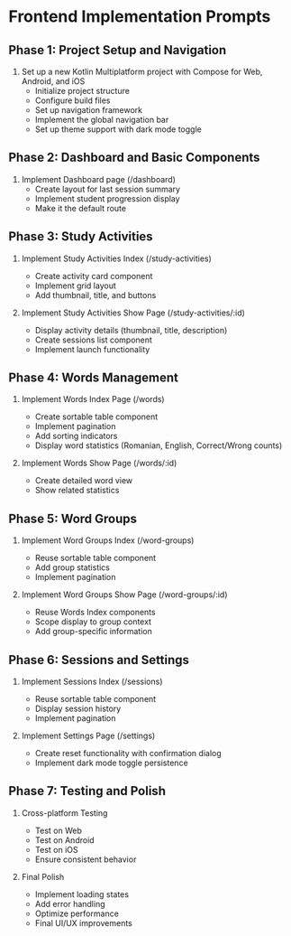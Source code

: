 # Frontend Implementation Prompts

## Phase 1: Project Setup and Navigation
1. Set up a new Kotlin Multiplatform project with Compose for Web, Android, and iOS
   - Initialize project structure
   - Configure build files
   - Set up navigation framework
   - Implement the global navigation bar
   - Set up theme support with dark mode toggle

## Phase 2: Dashboard and Basic Components
1. Implement Dashboard page (/dashboard)
   - Create layout for last session summary
   - Implement student progression display
   - Make it the default route

## Phase 3: Study Activities
1. Implement Study Activities Index (/study-activities)
   - Create activity card component
   - Implement grid layout
   - Add thumbnail, title, and buttons
   
2. Implement Study Activities Show Page (/study-activities/:id)
   - Display activity details (thumbnail, title, description)
   - Create sessions list component
   - Implement launch functionality

## Phase 4: Words Management
1. Implement Words Index Page (/words)
   - Create sortable table component
   - Implement pagination
   - Add sorting indicators
   - Display word statistics (Romanian, English, Correct/Wrong counts)

2. Implement Words Show Page (/words/:id)
   - Create detailed word view
   - Show related statistics

## Phase 5: Word Groups
1. Implement Word Groups Index (/word-groups)
   - Reuse sortable table component
   - Add group statistics
   - Implement pagination

2. Implement Word Groups Show Page (/word-groups/:id)
   - Reuse Words Index components
   - Scope display to group context
   - Add group-specific information

## Phase 6: Sessions and Settings
1. Implement Sessions Index (/sessions)
   - Reuse sortable table component
   - Display session history
   - Implement pagination

2. Implement Settings Page (/settings)
   - Create reset functionality with confirmation dialog
   - Implement dark mode toggle persistence

## Phase 7: Testing and Polish
1. Cross-platform Testing
   - Test on Web
   - Test on Android
   - Test on iOS
   - Ensure consistent behavior

2. Final Polish
   - Implement loading states
   - Add error handling
   - Optimize performance
   - Final UI/UX improvements